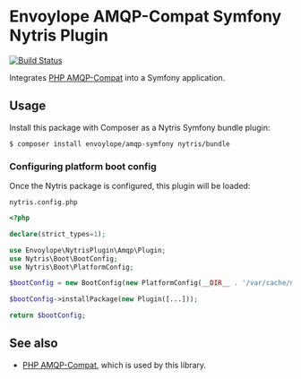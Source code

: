 # Envoylope AMQP-Compat Symfony Nytris Plugin

[![Build Status](https://github.com/envoylope/amqp-symfony/workflows/CI/badge.svg)](https://github.com/envoylope/amqp-symfony/actions?query=workflow%3ACI)

Integrates [PHP AMQP-Compat][1] into a Symfony application.

## Usage
Install this package with Composer as a Nytris Symfony bundle plugin:

```shell
$ composer install envoylope/amqp-symfony nytris/bundle
```

### Configuring platform boot config

Once the Nytris package is configured, this plugin will be loaded:

`nytris.config.php`

```php
<?php

declare(strict_types=1);

use Envoylope\NytrisPlugin\Amqp\Plugin;
use Nytris\Boot\BootConfig;
use Nytris\Boot\PlatformConfig;

$bootConfig = new BootConfig(new PlatformConfig(__DIR__ . '/var/cache/nytris/'));

$bootConfig->installPackage(new Plugin([...]));

return $bootConfig;
```

## See also
- [PHP AMQP-Compat][1], which is used by this library.

[1]: https://github.com/asmblah/php-amqp-compat
